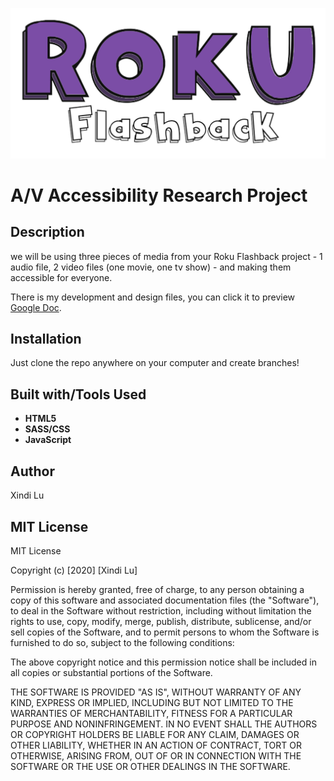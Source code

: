 ![header](images/roku.svg "logo")

# A/V Accessibility Research Project


## Description
we will be using three pieces of media from your Roku Flashback project - 1 audio file, 2 video
files (one movie, one tv show) - and making them accessible for everyone.

There is my development and design files, you can click it to preview
[Google Doc](https://docs.google.com/document/d/1FSxBCMwwndjnsqsn54iIayTy2rVrc1t-OX6XrIZ-j5g/edit?usp=sharing).



## Installation
Just clone the repo anywhere on your computer and create branches!


## Built with/Tools Used

* **HTML5**
* **SASS/CSS**
* **JavaScript**

## Author

 Xindi Lu


## MIT License
MIT License

Copyright (c) [2020] [Xindi Lu]

Permission is hereby granted, free of charge, to any person obtaining a copy
of this software and associated documentation files (the "Software"), to deal
in the Software without restriction, including without limitation the rights
to use, copy, modify, merge, publish, distribute, sublicense, and/or sell
copies of the Software, and to permit persons to whom the Software is
furnished to do so, subject to the following conditions:

The above copyright notice and this permission notice shall be included in all
copies or substantial portions of the Software.

THE SOFTWARE IS PROVIDED "AS IS", WITHOUT WARRANTY OF ANY KIND, EXPRESS OR
IMPLIED, INCLUDING BUT NOT LIMITED TO THE WARRANTIES OF MERCHANTABILITY,
FITNESS FOR A PARTICULAR PURPOSE AND NONINFRINGEMENT. IN NO EVENT SHALL THE
AUTHORS OR COPYRIGHT HOLDERS BE LIABLE FOR ANY CLAIM, DAMAGES OR OTHER
LIABILITY, WHETHER IN AN ACTION OF CONTRACT, TORT OR OTHERWISE, ARISING FROM,
OUT OF OR IN CONNECTION WITH THE SOFTWARE OR THE USE OR OTHER DEALINGS IN THE
SOFTWARE.
